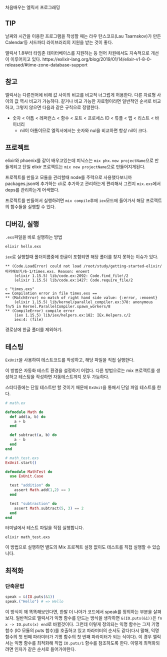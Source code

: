 처음배우는 엘릭서 프로그래밍

## TIP

날짜와 시간을 이용한 프로그램을 작성할 때는 라우 탄스코프(Lau Taarnskov)가 만든 Calendar등 서드파티 라이브러리의 지원을 받는 것이 좋다.

앨릭서 1.8부터 타임존 데이터베이스를 지원하는 등 언어 차원에서도 지속적으로 개선이 이루어지고 있다.
httpe://exlixir-lang.org/blog/2019/01/14/elixir-v1-8-0-released/#time-zone-database-support

## 참고

엘릭서는 다른언어에 비해 값 사이의 비교를 비교적 너그럽게 허용한다. 다른 자료형 사이의 값 역시 비교가 가능하다. 같거나 비교 가능한 자료형이라면 일반적인 순서로 비교하고, 그렇지 않으면 다음과 같은 규칙으로 정렬한다.

- 숫자 < 아톰 < 레퍼런스 < 함수 < 포트 < 프로세스 ID < 튜플 < 맵 < 리스트 < 바이너리
  - nil이 아톰이므로 엘릭서에서는 숫자와 nul을 비교하면 항상 nil이 크다.

## 프로젝트

elixir와 phoenix를 같이 배우고있는데 피닉스는 `mix phx.new projectName`으로 만들게되고 단일 elixir 프로젝트는 `mix new projectName`으로 만들어지게된다.

프로젝트를 만들고 모듈을 관리할때 node를 주력으로 사용했다보니까 packages.json에 추가하는 cli로 추가하고 관리하는게 편리해서 그런지 `mix.exs`에서 deps를 관리하는게 어색했다.

프로젝트를 만들어서 실행하려면 `mix compile`후에 `iex`모드에 들어가서 해당 프로젝트의 함수들을 실행할 수 있다.

## 디버깅, 실행

`.exs`파일을 바로 실행하는 방법

```bash
elixir hello.exs
```

`iex`로 실행할때 폴더이름중에 한글이 포함되면 해당 폴더를 찾지 못하는 이슈가 있다.

```log
** (Code.LoadError) could not load /root/study/getting-started-elixir/따라해보기/6-1/times.exs. Reason: enoent
    (elixir 1.15.5) lib/code.ex:2092: Code.find_file!/2
    (elixir 1.15.5) lib/code.ex:1427: Code.require_file/2
```

```log
c "times.exs"
== Compilation error in file times.exs ==
** (MatchError) no match of right hand side value: {:error, :enoent}
    (elixir 1.15.5) lib/kernel/parallel_compiler.ex:378: anonymous fn/5 in Kernel.ParallelCompiler.spawn_workers/8
** (CompileError) compile error
    (iex 1.15.5) lib/iex/helpers.ex:182: IEx.Helpers.c/2
    iex:4: (file)
```

경로상에 한글 폴더를 제외하기.

## 테스팅

`ExUnit`을 사용하여 테스트코드를 작성하고, 해당 파일을 직접 실행한다.

이 방법은 자동화 테스트 환경을 설정하기 어렵다. 다른 방법으로는 mix 프로젝트를 생성하고 테스팅을 작성하면 자동테스트까지 모두 가능하다.

스터디중에는 단일 테스트만 할 것이기 때문에 `ExUnit`을 통해서 단일 파일 테스트를 한다.

```ex
# math.ex

defmodule Math do
  def add(a, b) do
    a + b
  end

  def subtract(a, b) do
    a - b
  end
end
```

```exs
# math_test.exs
ExUnit.start()

defmodule MathTest do
  use ExUnit.Case

  test "addition" do
    assert Math.add(1,2) == 3
  end

  test "subtraction" do
    assert Math.subtract(5, 3) == 2
  end
end
```

터미널에서 테스트 파일을 직접 실행합니다.

```bassh
elixir math_test.exs
```

이 방법으로 실행하면 별도의 Mix 프로젝트 설정 없이도 테스트를 직접 실행할 수 있습니다.

## 최적화

### 단축문법

```exs
speak = &(IO.puts(&1))
speak.("Hello") # => Hello
```

이 방식이 꽤 똑똑해보인다면, 한발 더 나아가 코드에서 speak를 정의하는 부분을 살펴보자.
일반적으로 엘릭서가 익명 함수를 만드는 방식을 생각하면 `&(IO.puts(&1))`은 `fn x -> IO.puts(x) end`로 바뀔것이다.
그런데 이렇게 정의되는 익명 함수는 그저 기명 함수 (IO 모듈의 puts 함수)를 호출하고 있고
파라미터의 순서도 같다(다시 말해, 익명 함수의 첫 번째 파라미터가 기명 함수의 첫 번째 파라미터가 되는 식이다).
이 경우 엘릭서는 익명 함수를 최적화해 직업 `IO.puts/1` 함수를 참조하도록 한다. 이렇게 최적화되려면 인자가 같은 순서로 들어가야한다.
